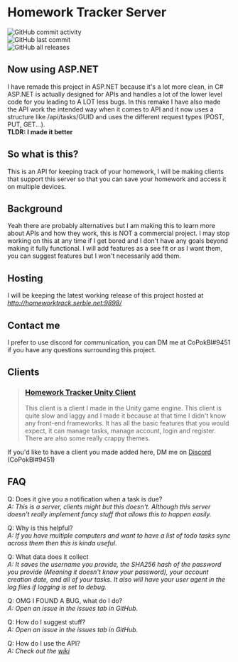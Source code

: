 # Homework Tracker Server

![GitHub commit activity](https://img.shields.io/github/commit-activity/m/CoPokBl/HomeworkTrackerServer?label=Commit%20Frequency&style=for-the-badge)  
![GitHub last commit](https://img.shields.io/github/last-commit/CoPokBl/HomeworkTrackerServer?style=for-the-badge)  
![GitHub all releases](https://img.shields.io/github/downloads/CoPokBl/HomeworkTrackerServer/total?style=for-the-badge)  

## Now using ASP.NET
I have remade this project in ASP.NET because it's a lot more clean, in C# ASP.NET is actually designed for APIs and handles a lot of the lower level code for you leading to A LOT less bugs. In this remake I have also made the API work the intended way when it comes to API and it now uses a structure like /api/tasks/GUID and uses the different request types (POST, PUT, GET...).  
**TLDR: I made it better**

## So what is this?
This is an API for keeping track of your homework, I will be making clients that support this server so that you can save your homework and access it on multiple devices.

## Background
Yeah there are probably alternatives but I am making this to learn more about APIs and how they work, this is NOT a commercial project. I may stop working on this at any time if I get bored and I don't have any goals beyond making it fully functional. I will add features as a see fit or as I want them, you can suggest features but I won't necessarily add them.

## Hosting
I will be keeping the latest working release of this project hosted at *http://homeworktrack.serble.net:9898/*

## Contact me
I prefer to use discord for communication, you can DM me at CoPokBl#9451 if you have any questions surrounding this project.

## Clients

> ### [Homework Tracker Unity Client](https://github.com/CoPokBl/HomeworkTrackerUnityClient)
> This client is a client I made in the Unity game engine. This client is quite slow and laggy and I made it because at that time I didn't know any front-end frameworks. It has all the basic features that you would expect, it can manage tasks, manage account, login and register. There are also some really crappy themes.

If you'd like to have a client you made added here, DM me on [Discord](https://discord.com) (CoPokBl#9451)

## FAQ

Q: Does it give you a notification when a task is due?  
*A: This is a server, clients might but this doesn't. Although this server doesn't really implement fancy stuff that allows this to happen easily.*

Q: Why is this helpful?  
*A: If you have multiple computers and want to have a list of todo tasks sync across them then this is kinda useful.*

Q: What data does it collect  
*A: It saves the username you provide, the SHA256 hash of the password you provide (Meaning it doesn't know your password), your account creation date, and all of your tasks. It also will have your user agent in the log files if logging is set to debug.*

Q: OMG I FOUND A BUG, what do I do?  
*A: Open an issue in the issues tab in GitHub.*

Q: How do I suggest stuff?  
*A: Open an issue in the issues tab in GitHub.*

Q: How do I use the API?  
*A: Check out the [wiki](https://github.com/CoPokBl/HomeworkTrackerServer/wiki)*
